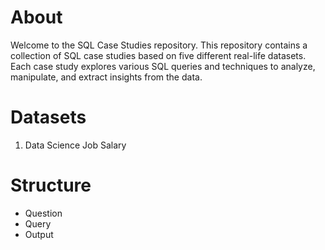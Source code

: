 # About
Welcome to the SQL Case Studies repository. This repository contains a collection of SQL case studies based on five different real-life datasets. Each case study explores various SQL queries and techniques to analyze, manipulate, and extract insights from the data.
# Datasets
1. Data Science Job Salary
# Structure
* Question
* Query
* Output
